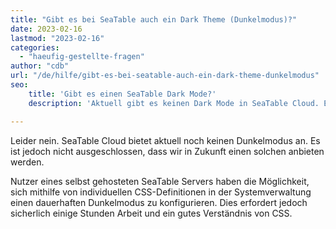 ```yaml
---
title: "Gibt es bei SeaTable auch ein Dark Theme (Dunkelmodus)?"
date: 2023-02-16
lastmod: "2023-02-16"
categories: 
  - "haeufig-gestellte-fragen"
author: "cdb"
url: "/de/hilfe/gibt-es-bei-seatable-auch-ein-dark-theme-dunkelmodus"
seo:
    title: 'Gibt es einen SeaTable Dark Mode?'
    description: 'Aktuell gibt es keinen Dark Mode in SeaTable Cloud. Einstellungen für Dunkelmodus nur bei Selbst-Hosting mit CSS möglich.'

---
```


Leider nein. SeaTable Cloud bietet aktuell noch keinen Dunkelmodus an. Es ist jedoch nicht ausgeschlossen, dass wir in Zukunft einen solchen anbieten werden.

Nutzer eines selbst gehosteten SeaTable Servers haben die Möglichkeit, sich mithilfe von individuellen CSS-Definitionen in der Systemverwaltung einen dauerhaften Dunkelmodus zu konfigurieren. Dies erfordert jedoch sicherlich einige Stunden Arbeit und ein gutes Verständnis von CSS.
